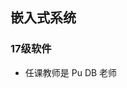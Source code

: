 <!--
 * @Author: Lili Liang
 * @Date: 2021-03-12 22:25:04
 * @LastEditTime: 2021-03-12 22:25:49
 * @LastEditors: your name
 * @Description: In User Settings Edit
 * @FilePath: \NENU-Courses\嵌入式系统\README.md
-->
## 嵌入式系统
### 17级软件
- 任课教师是 Pu DB 老师